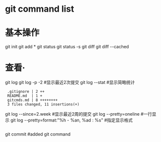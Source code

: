 ﻿# git command list
# 基本操作
git init
git add *
git status
git status -s
git diff
git diff --cached
# 查看·
git log
git log -p -2  #显示最近2次提交
git log --stat  #显示简略统计
```
 .gitignore | 2 ++
 README.md  | 1 +
 gitcmds.md | 8 ++++++++
 3 files changed, 11 insertions(+)
```
git log --since=2.week #显示最近2周的提交
git log --pretty=oneline #一行显示
git log --pretty=format:"%h - %an, %ad : %s" #指定显示格式
```

```

git commit #added git command  
## 